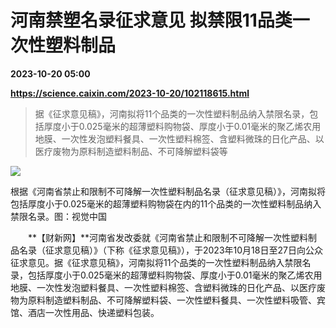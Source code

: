 # 河南禁塑名录征求意见 拟禁限11品类一次性塑料制品

**2023-10-20 05:00**

**https://science.caixin.com/2023-10-20/102118615.html**

> 据《征求意见稿》，河南拟将11个品类的一次性塑料制品纳入禁限名录，包括厚度小于0.025毫米的超薄塑料购物袋、厚度小于0.01毫米的聚乙烯农用地膜、一次性发泡塑料餐具、一次性塑料棉签、含塑料微珠的日化产品、以医疗废物为原料制造塑料制品、不可降解塑料袋等

  

![](https://img.caixin.com/2023-10-20/169777672348385_840_560.jpg)

根据《河南省禁止和限制不可降解一次性塑料制品名录（征求意见稿）》，河南拟将包括厚度小于0.025毫米的超薄塑料购物袋在内的11个品类的一次性塑料制品纳入禁限名录。图：视觉中国

  

　　**【财新网】**河南省发改委就《河南省禁止和限制不可降解一次性塑料制品名录（征求意见稿）》（下称《征求意见稿》），于2023年10月18日至27日向公众征求意见。据《征求意见稿》，河南拟将11个品类的一次性塑料制品纳入禁限名录，包括厚度小于0.025毫米的超薄塑料购物袋、厚度小于0.01毫米的聚乙烯农用地膜、一次性发泡塑料餐具、一次性塑料棉签、含塑料微珠的日化产品、以医疗废物为原料制造塑料制品、不可降解塑料袋、一次性塑料餐具、一次性塑料吸管、宾馆、酒店一次性用品、快递塑料包装。